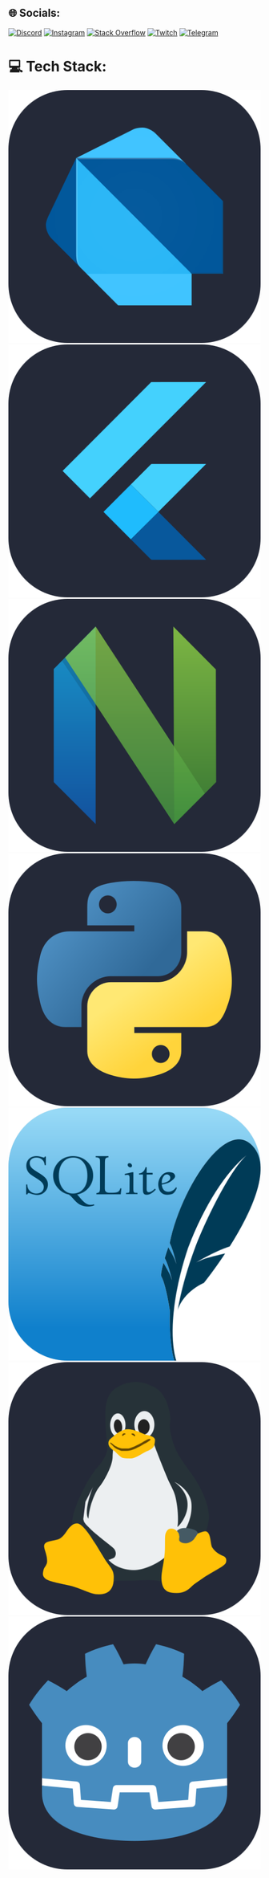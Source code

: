 ## 🌐 Socials:
[![Discord](https://img.shields.io/badge/Discord-5865F2?style=for-the-badge&logo=discord&logoColor=white)](https://discord.gg/corle0n) [![Instagram](https://img.shields.io/badge/Instagram-E4405F?style=for-the-badge&logo=instagram&logoColor=white)](https://instagram.com/po._.oya) [![Stack Overflow](https://img.shields.io/badge/Stack_Overflow-FE7A16?style=for-the-badge&logo=stack-overflow&logoColor=white)](https://stackoverflow.com/users/14060747) [![Twitch](https://img.shields.io/badge/Twitch-9146FF?style=for-the-badge&logo=twitch&logoColor=white)](https://twitch.tv/c_o_r_l_e_o_n) [![Telegram](https://img.shields.io/badge/Telegram-2CA5E0?style=for-the-badge&logo=telegram&logoColor=white)](https://t.me/corle0n)

# 💻 Tech Stack:
![Dart](https://github.com/tandpfun/skill-icons/blob/main/icons/Dart-Dark.svg) ![Flutter](https://github.com/tandpfun/skill-icons/blob/main/icons/Flutter-Dark.svg) ![NeoVim](https://github.com/tandpfun/skill-icons/blob/main/icons/NeoVim-Dark.svg) ![Python](https://github.com/tandpfun/skill-icons/blob/main/icons/Python-Dark.svg) ![SQLite](https://github.com/tandpfun/skill-icons/blob/main/icons/SQLite.svg) ![LINUX](https://github.com/tandpfun/skill-icons/blob/main/icons/Linux-Dark.svg) ![Godot](https://github.com/tandpfun/skill-icons/blob/main/icons/Godot-Dark.svg)
